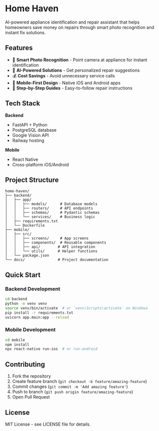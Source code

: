# Home Haven

AI-powered appliance identification and repair assistant that helps homeowners save money on repairs through smart photo recognition and instant fix solutions.

## Features

- 📸 **Smart Photo Recognition** - Point camera at appliance for instant identification
- 🤖 **AI-Powered Solutions** - Get personalized repair suggestions
- 💰 **Cost Savings** - Avoid unnecessary service calls
- 📱 **Mobile-First Design** - Native iOS and Android apps
- 🔧 **Step-by-Step Guides** - Easy-to-follow repair instructions

## Tech Stack

**Backend**
- FastAPI + Python
- PostgreSQL database
- Google Vision API
- Railway hosting

**Mobile**
- React Native
- Cross-platform iOS/Android

## Project Structure

```
home-haven/
├── backend/
│   ├── app/
│   │   ├── models/      # Database models
│   │   ├── routers/     # API endpoints
│   │   ├── schemas/     # Pydantic schemas
│   │   └── services/    # Business logic
│   ├── requirements.txt
│   └── Dockerfile
├── mobile/
│   ├── src/
│   │   ├── screens/     # App screens
│   │   ├── components/  # Reusable components
│   │   ├── api/        # API integration
│   │   └── utils/      # Helper functions
│   └── package.json
└── docs/               # Project documentation
```

## Quick Start

### Backend Development
```bash
cd backend
python -m venv venv
source venv/bin/activate  # or `venv\Scripts\activate` on Windows
pip install -r requirements.txt
uvicorn app.main:app --reload
```

### Mobile Development
```bash
cd mobile
npm install
npx react-native run-ios  # or run-android
```

## Contributing

1. Fork the repository
2. Create feature branch (`git checkout -b feature/amazing-feature`)
3. Commit changes (`git commit -m 'Add amazing feature'`)
4. Push to branch (`git push origin feature/amazing-feature`)
5. Open Pull Request

## License

MIT License - see LICENSE file for details.